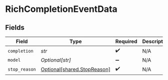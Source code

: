 # RichCompletionEventData


## Fields

| Field                                                            | Type                                                             | Required                                                         | Description                                                      |
| ---------------------------------------------------------------- | ---------------------------------------------------------------- | ---------------------------------------------------------------- | ---------------------------------------------------------------- |
| `completion`                                                     | *str*                                                            | :heavy_check_mark:                                               | N/A                                                              |
| `model`                                                          | *Optional[str]*                                                  | :heavy_minus_sign:                                               | N/A                                                              |
| `stop_reason`                                                    | [Optional[shared.StopReason]](../../models/shared/stopreason.md) | :heavy_check_mark:                                               | N/A                                                              |